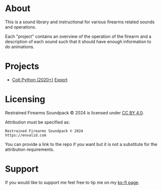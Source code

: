 # About

This is a sound library and instructional for various firearms related sounds and operations.

Each "project" contains an overview of the operation of the firearm and a description of each sound such that it should have enough information to do animations.

# Projects

- [Colt Python (2020+)](./colt-python/README.md) [Export](./colt-pythjon/Export)

# Licensing

Restrained Firearms Soundpack © 2024 is licensed under [CC BY 4.0](https://creativecommons.org/licenses/by/4.0/).

Attribution must be specified as:

```
Restrained Firearms Soundpack © 2024
https://envalid.com
```

You can provide a link to the repo if you want but it is not a substitute for the attribution requirements.

# Support

If you would like to support me feel free to tip me on my [ko-fi page](https://ko-fi.com/envalid).
